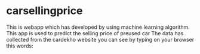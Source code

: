 # carsellingprice
This is webapp which has developed by using machine learning algorithm.
This app is used to predict the selling price of preused car
The data has collected from the cardekho website
you can see by typing on your browser this words:
